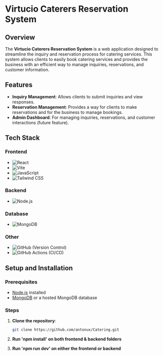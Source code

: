 # Virtucio Caterers Reservation System

## Overview
The **Virtucio Caterers Reservation System** is a web application designed to streamline the inquiry and reservation process for catering services. This system allows clients to easily book catering services and provides the business with an efficient way to manage inquiries, reservations, and customer information.

## Features
- **Inquiry Management**: Allows clients to submit inquiries and view responses.
- **Reservation Management**: Provides a way for clients to make reservations and for the business to manage bookings.
- **Admin Dashboard**: For managing inquiries, reservations, and customer interactions (future feature).

## Tech Stack

### Frontend
- ![React](https://img.shields.io/badge/React-20232A?style=for-the-badge&logo=react&logoColor=61DAFB)
- ![Vite](https://img.shields.io/badge/Vite-646CFF?style=for-the-badge&logo=vite&logoColor=FFD62E)
- ![JavaScript](https://img.shields.io/badge/JavaScript-F7DF1E?style=for-the-badge&logo=javascript&logoColor=black)
- ![Tailwind CSS](https://img.shields.io/badge/Tailwind_CSS-38B2AC?style=for-the-badge&logo=tailwind-css&logoColor=white)

### Backend
- ![Node.js](https://img.shields.io/badge/Node.js-339933?style=for-the-badge&logo=nodedotjs&logoColor=white)

### Database
- ![MongoDB](https://img.shields.io/badge/MongoDB-47A248?style=for-the-badge&logo=mongodb&logoColor=white)

### Other
- ![GitHub](https://img.shields.io/badge/GitHub-181717?style=for-the-badge&logo=github&logoColor=white) (Version Control)
- ![GitHub Actions](https://img.shields.io/badge/GitHub_Actions-2088FF?style=for-the-badge&logo=github-actions&logoColor=white) (CI/CD)

## Setup and Installation

### Prerequisites
- [Node.js](https://nodejs.org/) installed
- [MongoDB](https://www.mongodb.com/) or a hosted MongoDB database

### Steps
1. **Clone the repository**:
   ```bash
   git clone https://github.com/antonux/Catering.git

2. **Run 'npm install' on both frontend & backend folders**

3. **Run 'npm run dev' on either the frontend or backend**
